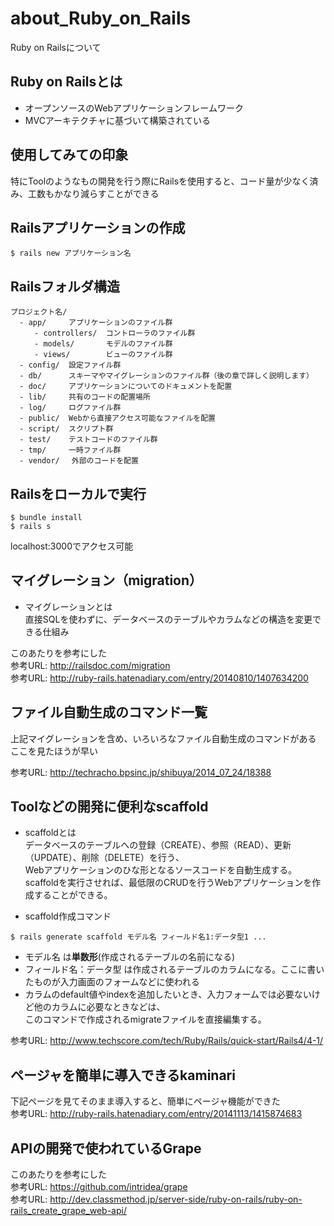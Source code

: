 # about_Ruby_on_Rails
Ruby on Railsについて

## Ruby on Railsとは
* オープンソースのWebアプリケーションフレームワーク  
* MVCアーキテクチャに基づいて構築されている

## 使用してみての印象
特にToolのようなもの開発を行う際にRailsを使用すると、コード量が少なく済み、工数もかなり減らすことができる

## Railsアプリケーションの作成
```
$ rails new アプリケーション名
```

## Railsフォルダ構造
```
プロジェクト名/
  - app/     アプリケーションのファイル群
　　  - controllers/  コントローラのファイル群
　　  - models/       モデルのファイル群
　　  - views/        ビューのファイル群
  - config/  設定ファイル群
  - db/      スキーマやマイグレーションのファイル群（後の章で詳しく説明します）
  - doc/     アプリケーションについてのドキュメントを配置
  - lib/     共有のコードの配置場所
  - log/     ログファイル群
  - public/  Webから直接アクセス可能なファイルを配置
  - script/  スクリプト群
  - test/    テストコードのファイル群
  - tmp/     一時ファイル群
  - vendor/　 外部のコードを配置
```

## Railsをローカルで実行
```
$ bundle install
$ rails s
```
localhost:3000でアクセス可能

## マイグレーション（migration）
* マイグレーションとは  
直接SQLを使わずに、データベースのテーブルやカラムなどの構造を変更できる仕組み  

このあたりを参考にした  
参考URL: http://railsdoc.com/migration  
参考URL: http://ruby-rails.hatenadiary.com/entry/20140810/1407634200  


## ファイル自動生成のコマンド一覧
上記マイグレーションを含め、いろいろなファイル自動生成のコマンドがある  
ここを見たほうが早い  

参考URL: http://techracho.bpsinc.jp/shibuya/2014_07_24/18388  

## Toolなどの開発に便利なscaffold
* scaffoldとは  
データベースのテーブルへの登録（CREATE）、参照（READ）、更新（UPDATE）、削除（DELETE）を行う、  
Webアプリケーションのひな形となるソースコードを自動生成する。  
scaffoldを実行させれば、最低限のCRUDを行うWebアプリケーションを作成することができる。

* scaffold作成コマンド
```
$ rails generate scaffold モデル名 フィールド名1:データ型1 ...
```
* モデル名 は**単数形**(作成されるテーブルの名前になる)  
* フィールド名：データ型 は作成されるテーブルのカラムになる。ここに書いたものが入力画面のフォームなどに使われる  
* カラムのdefault値やindexを追加したいとき、入力フォームでは必要ないけど他のカラムに必要なときなどは、  
このコマンドで作成されるmigrateファイルを直接編集する。  

参考URL: http://www.techscore.com/tech/Ruby/Rails/quick-start/Rails4/4-1/

## ページャを簡単に導入できるkaminari
下記ページを見てそのまま導入すると、簡単にページャ機能ができた  
参考URL: http://ruby-rails.hatenadiary.com/entry/20141113/1415874683

## APIの開発で使われているGrape
このあたりを参考にした  
参考URL: https://github.com/intridea/grape  
参考URL: http://dev.classmethod.jp/server-side/ruby-on-rails/ruby-on-rails_create_grape_web-api/